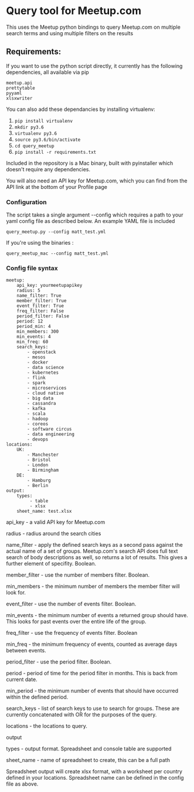 # Query tool for Meetup.com

This uses the Meetup python bindings to query Meetup.com on multiple search terms and using multiple filters on the results

## Requirements:

If you want to use the python script directly, it currently has the following dependencies, all available via pip

```
meetup.api
prettytable
pyyaml
xlsxwriter
```

You can also add these dependancies by installing virtualenv:
1. `pip install virtualenv`
1. `mkdir py3.6`
1. `virtualenv py3.6`
1. `source py3.6/bin/activate`
1. `cd query_meetup`
1. `pip install -r requirements.txt`

Included in the repository is a Mac binary, built with pyinstaller which doesn't require any dependencies.

You will also need an API key for Meetup.com, which you can find from the API link at the bottom of your Profile page

### Configuration

The script takes a single argument --config which requires a path to your yaml config file as described below. An example YAML file is included

```
query_meetup.py --config matt_test.yml
```
If you're using the binaries :

```
query_meetup_mac --config matt_test.yml
```

### Config file syntax

```
meetup:
    api_key: yourmeetupapikey
    radius: 5
    name_filter: True
    member_filter: True
    event_filter: True
    freq_filter: False
    period_filter: False
    period: 12
    period_min: 4
    min_members: 300
    min_events: 4
    min_freq: 60
    search_keys:
        - openstack
        - mesos
        - docker
        - data science
        - kubernetes
        - flink
        - spark
        - microservices
        - cloud native
        - big data
        - cassandra
        - kafka
        - scala
        - hadoop
        - coreos
        - software circus
        - data engineering
        - devops
locations:
    UK:
        - Manchester
        - Bristol
        - London
        - Birmingham
    DE:
        - Hamburg
        - Berlin
output:
    types:
         - table
         - xlsx
    sheet_name: test.xlsx
```                

api_key - a valid API key for Meetup.com

radius - radius around the search cities

name_filter - apply the defined search keys as a second pass against the actual name of a set of groups. Meetup.com's search API does full text search of body descriptions as well, so returns a lot of results. This gives a further element of specifity. Boolean.

member_filter - use the number of members filter. Boolean.

min_members - the minimum number of members the member filter will look for.

event_filter - use the number of events filter. Boolean.

min_events - the minimum number of events a returned group should have. This looks for past events over the entire life of the group.

freq_filter - use the frequency of events filter. Boolean

min_freq - the minimum frequency of events, counted as average days between events.

period_filter - use the period filter. Boolean.

period - period of time for the period filter in months. This is back from current date.

min_period - the minimum number of events that should have occurred within the defined period.

search_keys - list of search keys to use to search for groups. These are currently concatenated with OR for the purposes of the query.

locations - the locations to query.

output

types  - output format. Spreadsheet and console table are supported

sheet_name - name of spreadsheet to create, this can be a full path

Spreadsheet output will create xlsx format, with a worksheet per country defined in your locations. Spreadsheet name can be defined in the config file as above.
